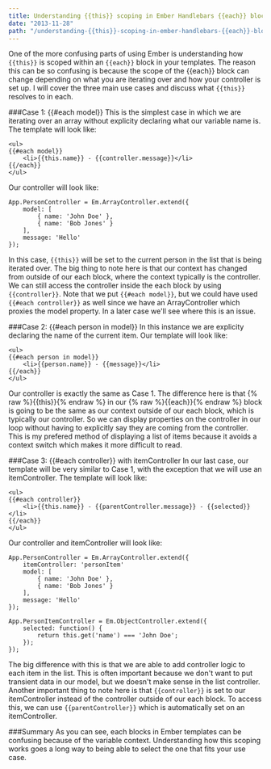 ```yaml
---
title: Understanding {{this}} scoping in Ember Handlebars {{each}} blocks
date: "2013-11-28"
path: "/understanding-{{this}}-scoping-in-ember-handlebars-{{each}}-blocks/"
---
```


One of the more confusing parts of using Ember is understanding how `{{this}}` is scoped within an `{{each}}` block in your templates.  The reason this can be so confusing is because the scope of the {{each}} block can change depending on what you are iterating over and how your controller is set up.  I will cover the three main use cases and discuss what `{{this}}` resolves to in each.

###Case 1: {{#each model}}
This is the simplest case in which we are iterating over an array without explicity declaring what our variable name is.  The template will look like:

    <ul>
    {{#each model}}
        <li>{{this.name}} - {{controller.message}}</li>
    {{/each}}
    </ul>

Our controller will look like:

    App.PersonController = Em.ArrayController.extend({
        model: [
            { name: 'John Doe' },
            { name: 'Bob Jones' }			
        ],
        message: 'Hello'
    });

In this case, `{{this}}` will be set to the current person in the list that is being iterated over.  The big thing to note here is that our context has changed from outside of our each block, where the context typically is the controller.  We can still access the controller inside the each block by using `{{controller}}`.  Note that we put `{{#each model}}`, but we could have used `{{#each controller}}` as well since we have an ArrayController which proxies the model property.  In a later case we'll see where this is an issue.

###Case 2: {{#each person in model}}
In this instance we are explicity declaring the name of the current item.  Our template will look like:

    <ul>
    {{#each person in model}}
        <li>{{person.name}} - {{message}}</li>
    {{/each}}
    </ul>

Our controller is exactly the same as Case 1.  The difference here is that {% raw %}{{this}}{% endraw %} in our {% raw %}{{each}}{% endraw %} block is going to be the same as our context outside of our each block, which is typically our controller.  So we can display properties on the controller in our loop without having to explicitly say they are coming from the controller.  This is my prefered method of displaying a list of items because it avoids a context switch which makes it more difficult to read.

###Case 3: {{#each controller}} with itemController
In our last case, our template will be very similar to Case 1, with the exception that we will use an itemController.  The template will look like:

    <ul>
    {{#each controller}}
        <li>{{this.name}} - {{parentController.message}} - {{selected}}</li>
    {{/each}}
    </ul>

Our controller and itemController will look like:

    App.PersonController = Em.ArrayController.extend({
        itemController: 'personItem'
        model: [
            { name: 'John Doe' },
            { name: 'Bob Jones' }			
        ],
        message: 'Hello'
    });

    App.PersonItemController = Em.ObjectController.extend({
        selected: function() {
            return this.get('name') === 'John Doe';
        });
    });

The big difference with this is that we are able to add controller logic to each item in the list.  This is often important because we don't want to put transient data in our model, but we doesn't make sense in the list controller.  Another important thing to note here is that `{{controller}}` is set to our itemController instead of the controller outside of our each block.  To access this, we can use `{{parentController}}` which is automatically set on an itemController.

###Summary
As you can see, each blocks in Ember templates can be confusing because of the variable context.  Understanding how this scoping works goes a long way to being able to select the one that fits your use case.

